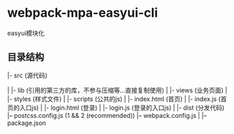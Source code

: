 
# webpack-mpa-easyui-cli
easyui模块化
## 目录结构
|- src (源代码)

| |- lib (引用的第三方的库，不参与压缩等...直接复制使用)
| |- views (业务页面)
| |- styles (样式文件)
| |- scripts (公共的js)
| |- index.html (首页)
| |- index.js (首页的入口js)
| |- login.html (登录)
| |- login.js (登录的入口js)
|
|- dist (分发代码)
|– postcss.config.js (1 && 2 (recommended))
|– webpack.config.js
|
|– package.json
